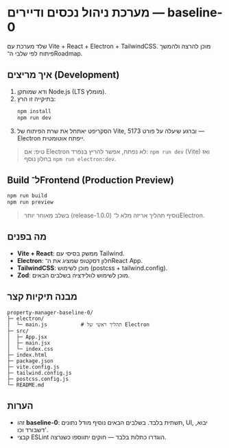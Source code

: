 # מערכת ניהול נכסים ודיירים — baseline-0

שלד מערכת עם Vite + React + Electron + TailwindCSS.
מוכן להרצה ולהמשך פיתוח לפי שלבי ה־Roadmap.

## איך מריצים (Development)

1. ודא שמותקן Node.js (LTS מומלץ).
2. בתיקייה זו הרץ:
   ```bash
   npm install
   npm run dev
   ```
3. הסקריפט יאתחל את שרת הפיתוח של Vite,
   וברגע שיעלה על פורט 5173 — Electron ייפתח אוטומטית.

> טיפ: אם Electron לא נפתח, אפשר להריץ בנפרד:
> `npm run dev` (Vite) ואז בחלון נוסף `npm run electron:dev`.

## Build ל־Frontend (Production Preview)

```bash
npm run build
npm run preview
```

> בשלב מאוחר יותר (release-1.0.0) נוסיף תהליך אריזה מלא ל־Electron.

## מה בפנים

- **Vite + React**: ממשק בסיסי עם Tailwind.
- **Electron**: חלון דסקטופ שמציג את ה־React App.
- **TailwindCSS**: מוכן לשימוש (postcss + tailwind.config).
- **Zod**: מוכן לשימוש לוולידציה בשלבים הבאים.

## מבנה תיקיות קצר

```
property-manager-baseline-0/
├─ electron/
│  └─ main.js           # תהליך ראשי של Electron
├─ src/
│  ├─ App.jsx
│  ├─ main.jsx
│  └─ index.css
├─ index.html
├─ package.json
├─ vite.config.js
├─ tailwind.config.js
├─ postcss.config.js
└─ README.md
```

## הערות

- זהו **baseline-0**: תשתית בלבד. בשלבים הבאים נוסיף מודל נתונים, UI, יבוא, דשבורד וכו'.
- קבצי ESLint הוגדרו כתלות בלבד — חוקים יתווספו כשנרצה.
